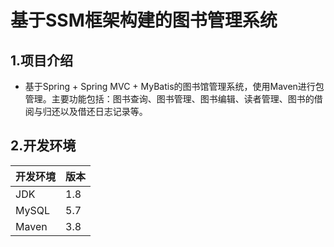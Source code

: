 # 基于SSM框架构建的图书管理系统

## 1.项目介绍

- 基于Spring + Spring MVC + MyBatis的图书馆管理系统，使用Maven进行包管理。主要功能包括：图书查询、图书管理、图书编辑、读者管理、图书的借阅与归还以及借还日志记录等。
## 2.开发环境

| 开发环境 | 版本 |
| -------- | ---- |
| JDK      | 1.8  |
| MySQL    | 5.7  |
| Maven    | 3.8  |
